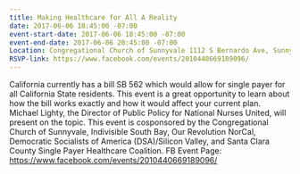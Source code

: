 ```yaml
---
title: Making Healthcare for All A Reality
date: 2017-06-06 18:45:00 -07:00
event-start-date: 2017-06-06 18:45:00 -07:00
event-end-date: 2017-06-06 20:45:00 -07:00
Location: Congregational Church of Sunnyvale 1112 S Bernardo Ave, Sunnyvale 94087
RSVP-link: https://www.facebook.com/events/2010440669189096/
---
```


California currently has a bill SB 562 which would allow for single payer for all California State residents. This event is a great opportunity to learn about how the bill works exactly and how it would affect your current plan. Michael Lighty, the Director of Public Policy for National Nurses United, will present on the topic. This event is cosponsored by the Congregational Church of Sunnyvale, Indivisible South Bay, Our Revolution NorCal, Democratic Socialists of America (DSA)/Silicon Valley, and Santa Clara County Single Payer Healthcare Coalition.
FB Event Page: https://www.facebook.com/events/2010440669189096/